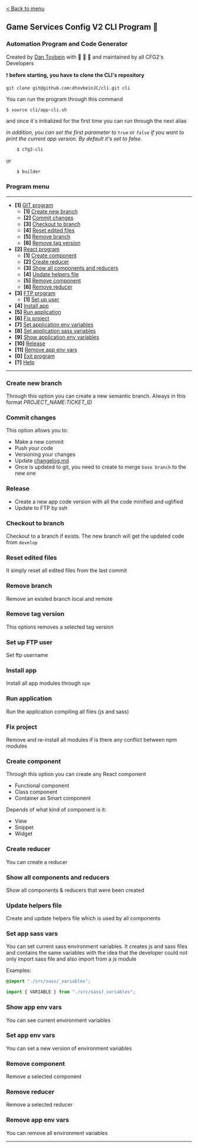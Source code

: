 [< Back to menu](../../README.md)

## Game Services Config V2 CLI Program :metal:
### Automation Program and Code Generator

Created by [Dan Tovbein](https://github.com/dtovbeinJC) with :blue_heart: :yellow_heart: :blue_heart:  and maintained by all CFG2's Developers

:exclamation: **before starting, you have to clone the CLI's repository**

`git clone git@github.com:dtovbeinJC/cli.git cli`

You can run the program through this command

    $ source cli/app-cli.sh

and once it´s initialized for the first time you can run through the next alias

_in addition, you can set the first parameter to `true` or `false` if you want to print the current app version. By default it's set to false._ 

```bash
    $ cfg2-cli
```

or

```bash
    $ builder
```

### Program menu
___
* **[1]** [GIT program](#git-program)
    * **[1]** [Create new branch](#create-new-branch)
    * **[2]** [Commit changes](#commit-changes)
    * **[3]** [Checkout to branch](#checkout-to-branch)
    * **[4]** [Reset edited files](#reset-edited-files)
    * **[5]** [Remove branch](#remove-branch)
    * **[6]** [Remove tag version](#remove-tag-version)
* **[2]** [React program](#react-program)
    * **[1]** [Create component](#create-component)
    * **[2]** [Create reducer](#create-reducer)
    * **[3]** [Show all components and reducers](#show-all-components-and-reducers)
    * **[4]** [Update helpers file](#update-helpers-file)
    * **[5]** [Remove component](#remove-component)
    * **[6]** [Remove reducer](#remove-reducer)
* **[3]** [FTP program](#ftp-program)
   * **[1]** [Set up user](#set-up-ftp-user) 
* **[4]** [Install app](#install-app)
* **[5]** [Run application](#run-application)
* **[6]** [Fix project](#fix-project)
* **[7]** [Set application env variables](#set-app-env-var)
* **[8]** [Set application sass variables](#show-app-sass-vars)
* **[9]** [Show application env variables](#show-app-env-vars)
* **[10]** [Release](#release)
* **[11]** [Remove app env vars](#remove-app-env-vars)
* **[0]**  [Exit program](#exit-program)
* **[?]**  [Help](#help)
___


### Create new branch
Through this option you can create a new semantic branch. Always in this format *PROJECT_NAME:TICKET_ID*

### Commit changes
This option allows you to:
* Make a new commit
* Push your code
* Versioning your changes
* Update [changelog.md](../../changelog.md)
* Once is updated to git, you need to create to merge `base branch` to the new one 

### Release
* Create a new app code version with all the code minified and uglified
* Update to FTP by ssh

### Checkout to branch
Checkout to a branch if exists. The new branch will get the updated code from `develop`

### Reset edited files
It simply reset all edited files from the last commit

### Remove branch
Remove an existed branch local and remote

### Remove tag version
This options removes a selected tag version

### Set up FTP user
Set ftp username

### Install app
Install all app modules through `npm`

### Run application
Run the application compiling all files (js and sass)

### Fix project
Remove and re-install all modules if is there any conflict between npm modules

### Create component
Through this option you can create any React component
* Functional component 
* Class component 
* Container as Smart component

Depends of what kind of component is it:

* View
* Snippet
* Widget 

### Create reducer
You can create a reducer

### Show all components and reducers
Show all components & reducers that were been created

### Update helpers file
Create and update helpers file which is used by all components

### Set app sass vars
You can set current sass environment variables. It creates js and sass files and contains the same variables with the idea that the developer could not only import sass file and also import from a js module

Examples:

```scss
@import "./src/sass/_variables";
```

```javascript
import { VARIABLE } from "./src/sass/_variables";
```

### Show app env vars
You can see current environment variables

### Set app env vars
You can set a new version of environment variables

### Remove component
Remove a selected component

### Remove reducer
Remove a selected reducer

### Remove app env vars
You can remove all environment variables


------------------